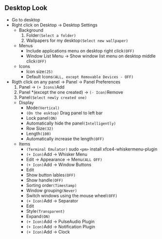 ## Desktop Look
* Go to desktop
* Right click on Desktop -> Desktop Settings
  * Background
    1. Folder`(Select a folder)`
    2. Wallpapers for my desktop`(Select new wallpaper)`
  * Menus
    * Include applications menu on desktop right click`(OFF)`
    * Window List Menu -> Show window list menu on desktop middle click`(OFF)`
  * Icons
    * Icon size`(25)`
    * Default Icons`(ALL, except Removable Devices - OFF)`
* Rigth click on any panel -> Panel -> Panel Preferences
  1. Panel -> `(+ Icons)`Add
  2. Panel *(except the one created) -> `(- Icon)`Remove
  3. Panel`(Select newly created one)`
    * Display
      * Mode`(Vertical)`
      * `(On the esktop)` Drag panel to left bar
      * Lock panel`(ON)`
      * Automatically hide the panel`(Intelligently)`
      * Row Size`(32)`
      * Length`(100)`
      * Automatically increase the length`(OFF)`
    * Items
      * `(Terminal Emulator)` sudo `<pm>` install xfce4-whiskermenu-plugin 
      * `(+ Icon)`Add -> Whisker Menu
       * Edit -> Appearance -> Menu`(ALL OFF)`
      * `(+ Icon)`Add -> Window Buttons
       * Edit
        * Show button lables`(OFF)`
        * Show handle`(OFF)`
        * Sorting order`(Timestamp)`
        * Window grouping`(Never)`
        * Switch windows using the mouse wheel`(OFF)`
      * `(+ Icon)`Add -> Separator
       * Edit
        * Style`(Transparent)`
        * Expand`(ON)`
      * `(+ Icon)`Add -> PulseAudio Plugin
      * `(+ Icon)`Add -> Notification Plugin
      * `(+ Icon)`Add -> Clock
      
        
  
